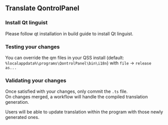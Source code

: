 ## Translate QontrolPanel

### Install Qt linguist

Please follow qt installation in build guide to install Qt linguist.

### Testing your changes

You can override the qm files in your QSS install (default: `%localappdata%\programs\QontrolPanel\bin\i18n`) with `file` -> `release as...`

### Validating your changes

Once satisfied with your changes, only commit the `.ts` file.  
On changes merged, a workflow will handle the compiled translation generation.

Users will be able to update translation within the program with those newly generated ones.
